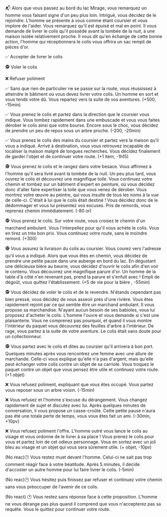 :mailbox_with_mail: Alors que vous passez au bord du lac Mirage, vous remarquez un homme vous faisant signe d'un peu plus loin. Intrigué, vous décidez de le rejoindre. L'homme se présente à vous comme étant coursier et vous implore de l'aider. Vous remarquez qu'il est épuisé et mal en point. Il vous demande de livrer le colis qu'il possède avant la tombée de la nuit, à une maison isolée relativement proche. Il vous dit qu'en échange de cette bonne action, l'homme qui réceptionnera le colis vous offrira un sac rempli de pièces d'or.

:white_check_mark: Accepter de livrer le colis

:detective: Voler le colis

:x: Refuser poliment


:white_check_mark: Sans que rien de particulier ne se passe sur la route, vous réussissez à atteindre le bâtiment où vous devez livrer votre colis. Un homme en sort et vous tends votre dû. Vous repartez vers la suite de vos aventures. (+500, -15min)

:white_check_mark: Vous prenez le colis et partez dans la direction que le coursier vous indique. Vous tombez rapidement dans une embuscade et vous vous faites dérober le colis ainsi que votre bourse. Encore sous le choc, vous décidez de prendre un peu de repos sous un arbre proche. (-200, -20min)

:white_check_mark: Vous prenez le colis des mains du coursier et partez vers la maison qu'il vous a indiqué. Arrivé à destination, vous vous retrouvez incapable de localiser la maison malgré de longues recherches. Vous décidez finalement de garder l'objet et de continuer votre route. (+1 item, -1h15)

:detective: Vous prenez le colis et le rangez dans votre besace. Vous affirmez à l'homme qu'il sera livré avant la tombée de la nuit. Un peu plus tard, vous ouvrez le colis et découvrez une magnifique toile. Vous continuez votre chemin et tombez sur un bâtiment d'expert en peinture, où vous décidez donc d'aller faire expertiser la toile que vous venez de dérober. Vous montrez votre œuvre au peintre, qui vous insulte de tous les noms à la vue de celle-ci. C'était à lui que le colis était destiné ! Vous décidez donc de le dédommager et vous lui présentez vos excuses. Pris de remords, vous reprenez chemin immédiatement. (-80 or)

:detective: Vous prenez le colis. Sur votre route, vous croisez le chemin d'un marchand ambulant. Vous l'interpellez pour qu'il vous achète le colis. Vous en tirez un très bon prix. Vous continuez votre route, sans le moindre remord. (+300)

:detective: Vous assurez la livraison du colis au coursier. Vous courez vers l'adresse qu'il vous a indiqué. Alors que vous êtes en chemin, vous décidez de prendre une petite pause dans une auberge en bord du lac. En dégustant une délicieuse bière au beurre, vous décidez d'ouvrir le colis afin d'en voir le contenu. Vous découvrez une magnifique parure d'or. Un homme de la table d'à côté n'en revenant pas, prend la parure et s'enfuit avec ! Empli de dégoût, vous quittez l'établissement. (+5 de vie pour la bière , -55min)

:detective: Vous décidez de voler le colis et de le revendre. N'étands cependant pas bien pressé, vous décidez de vous asseoir près d'une rivière. Vous êtes rapidement rejoint par ce qui semble être un marchand ambulant. Il vous propose sa marchandise. N'ayant aucun besoin de ses babioles, vous lui proposez d'acheter le colis. L'homme l'ouvre et vous demande si c'est une plaisanterie. Vous ne comprenez pas pourquoi, et quand il vous montre l'intérieur du paquet vous découvrez des feuilles d'arbre à l’intérieur. De rage, vous partez à la suite de votre aventure. Le colis était sans doute pour un collectionneur.

:detective: Vous partez avec le colis et dites au coursier qu'il arrivera à bon port. Quelques minutes après vous rencontrez une femme avec une allure de marchande. Celle-ci vous explique qu'elle n'a pas d'argent, mais qu'elle peut échanger votre colis contre un objet de sa carriole. Vous troquez le paquet contre un objet que vous pensez être utile et continuez votre route. (+1 objet)

:x: Vous refusez poliment, expliquant que vous êtes occupé. Vous partez vous reposer sous un arbre voisin. (-15min)

:x: Vous refusez et l'homme s'excuse du dérangement. Vous changez rapidement de sujet et discutez avec lui. Après quelques minutes de conversation, il vous propose un casse-croûte. Cette petite pause n'aura pas été une totale perte de temps, vous vous êtes fait un ami. (-30min, +10pv)

:x: Vous refusez poliment l'offre. L'homme outré vous lance le colis au visage et vous ordonne de le livrer à sa place ! Vous prenez le colis pour vous et partez loin de cet odieux personnage. Vous en sortez avec un joli bleu au visage et un objet qui vous sera sûrement utile. (+ objet, -10pv)

(No reac):clock2:  Vous restez muet devant l'homme. Celui-ci ne sait pas trop comment réagir face à votre béatitude. Après 5 minutes, il décide d'accoster un autre homme pour lui faire livrer le colis. (-5min)

(No reac):clock2: Vous hésitez puis finissez par refuser et continuez votre chemin sans vous préoccuper de l'avenir de ce colis.

(No react) :clock2: Vous restez sans réponse face à cette proposition. L'homme ne vous dérange pas plus quand il comprend que vous n'accepterez pas sa requête. Vous le quittez pour continuer votre route. 
